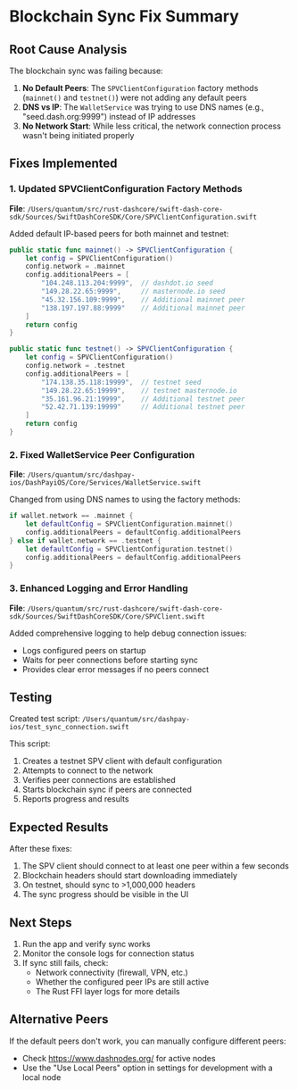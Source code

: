 # Blockchain Sync Fix Summary

## Root Cause Analysis

The blockchain sync was failing because:

1. **No Default Peers**: The `SPVClientConfiguration` factory methods (`mainnet()` and `testnet()`) were not adding any default peers
2. **DNS vs IP**: The `WalletService` was trying to use DNS names (e.g., "seed.dash.org:9999") instead of IP addresses
3. **No Network Start**: While less critical, the network connection process wasn't being initiated properly

## Fixes Implemented

### 1. Updated SPVClientConfiguration Factory Methods

**File**: `/Users/quantum/src/rust-dashcore/swift-dash-core-sdk/Sources/SwiftDashCoreSDK/Core/SPVClientConfiguration.swift`

Added default IP-based peers for both mainnet and testnet:

```swift
public static func mainnet() -> SPVClientConfiguration {
    let config = SPVClientConfiguration()
    config.network = .mainnet
    config.additionalPeers = [
        "104.248.113.204:9999",  // dashdot.io seed
        "149.28.22.65:9999",     // masternode.io seed
        "45.32.156.109:9999",    // Additional mainnet peer
        "138.197.197.88:9999"    // Additional mainnet peer
    ]
    return config
}

public static func testnet() -> SPVClientConfiguration {
    let config = SPVClientConfiguration()
    config.network = .testnet
    config.additionalPeers = [
        "174.138.35.118:19999",  // testnet seed
        "149.28.22.65:19999",    // testnet masternode.io
        "35.161.96.21:19999",    // Additional testnet peer
        "52.42.71.139:19999"     // Additional testnet peer
    ]
    return config
}
```

### 2. Fixed WalletService Peer Configuration

**File**: `/Users/quantum/src/dashpay-ios/DashPayiOS/Core/Services/WalletService.swift`

Changed from using DNS names to using the factory methods:

```swift
if wallet.network == .mainnet {
    let defaultConfig = SPVClientConfiguration.mainnet()
    config.additionalPeers = defaultConfig.additionalPeers
} else if wallet.network == .testnet {
    let defaultConfig = SPVClientConfiguration.testnet()
    config.additionalPeers = defaultConfig.additionalPeers
}
```

### 3. Enhanced Logging and Error Handling

**File**: `/Users/quantum/src/rust-dashcore/swift-dash-core-sdk/Sources/SwiftDashCoreSDK/Core/SPVClient.swift`

Added comprehensive logging to help debug connection issues:
- Logs configured peers on startup
- Waits for peer connections before starting sync
- Provides clear error messages if no peers connect

## Testing

Created test script: `/Users/quantum/src/dashpay-ios/test_sync_connection.swift`

This script:
1. Creates a testnet SPV client with default configuration
2. Attempts to connect to the network
3. Verifies peer connections are established
4. Starts blockchain sync if peers are connected
5. Reports progress and results

## Expected Results

After these fixes:
1. The SPV client should connect to at least one peer within a few seconds
2. Blockchain headers should start downloading immediately
3. On testnet, should sync to >1,000,000 headers
4. The sync progress should be visible in the UI

## Next Steps

1. Run the app and verify sync works
2. Monitor the console logs for connection status
3. If sync still fails, check:
   - Network connectivity (firewall, VPN, etc.)
   - Whether the configured peer IPs are still active
   - The Rust FFI layer logs for more details

## Alternative Peers

If the default peers don't work, you can manually configure different peers:
- Check https://www.dashnodes.org/ for active nodes
- Use the "Use Local Peers" option in settings for development with a local node